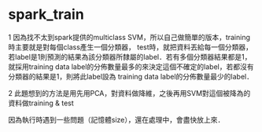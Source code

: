 # spark_train

1 因為找不太到spark提供的multiclass SVM，所以自己做簡單的版本，training時主要就是對每個class產生一個分類器，
  test時，就把資料丟給每一個分類器，若label是1則預測的結果為該分類器所隸屬的label．若有多個分類器結果都是1，
  就採用training data label的分佈數量最多的來決定這個不確定的label，若都沒有分類器的結果是1，則將此label設為
  training data label的分佈數量最少的label．

2 此題想到的方法是用先用PCA，對資料做降維，之後再用SVM對這個被降為的資料做training & test


因為執行時遇到一些問題（記憶體size），還在處理中，會盡快放上來．
